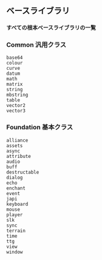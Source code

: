 ## ベースライブラリ

#### すべての根本ベースライブラリの一覧

### Common 汎用クラス

```text
base64
colour
curve
datum
math
matrix
string
mbstring
table
vector2
vector3
```

### Foundation 基本クラス

```text
alliance
assets
async
attribute
audio
buff
destructable
dialog
echo
enchant
event
japi
keyboard
mouse
player
slk
sync
terrain
time
ttg
view
window
```
